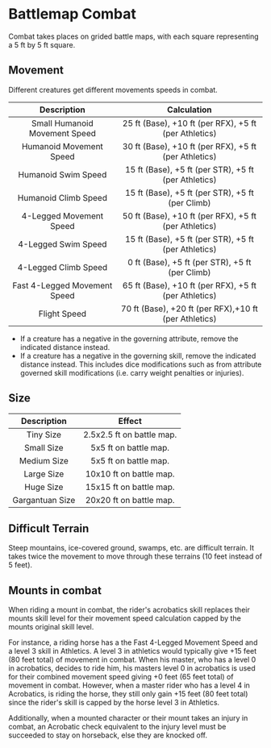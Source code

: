# Battlemap Combat

Combat takes places on grided battle maps, with each square representing a 5 ft by 5 ft square.

## Movement

Different creatures get different movements speeds in combat.

|          Description          |                      Calculation                      |
| :---------------------------: | :---------------------------------------------------: |
| Small Humanoid Movement Speed | 25 ft (Base), +10 ft (per RFX), +5 ft (per Athletics) |
|    Humanoid Movement Speed    | 30 ft (Base), +10 ft (per RFX), +5 ft (per Athletics) |
|      Humanoid Swim Speed      | 15 ft (Base), +5 ft (per STR), +5 ft (per Athletics) |
|     Humanoid Climb Speed     |   15 ft (Base), +5 ft (per STR), +5 ft (per Climb)   |
|    4-Legged Movement Speed    | 50 ft (Base), +10 ft (per RFX), +5 ft (per Athletics) |
|     4-Legged Swim Speed     | 15 ft (Base), +5 ft (per STR), +5 ft (per Athletics) |
|     4-Legged Climb Speed     |    0 ft (Base), +5 ft (per STR), +5 ft (per Climb)    |
| Fast 4-Legged Movement Speed | 65 ft (Base), +10 ft (per RFX), +5 ft (per Athletics) |
|         Flight Speed         | 70 ft (Base), +20 ft (per RFX),+10 ft (per Athletics) |

- If a creature has a negative in the governing attribute, remove the indicated distance instead.
- If a creature has a negative in the governing skill, remove the indicated distance instead. This includes dice modifications such as from attribute governed skill modifications (i.e. carry weight penalties or injuries).

## Size

|   Description   |          Effect          |
| :-------------: | :-----------------------: |
|    Tiny Size    | 2.5x2.5 ft on battle map. |
|   Small Size   |   5x5 ft on battle map.   |
|   Medium Size   |   5x5 ft on battle map.   |
|   Large Size   |  10x10 ft on battle map.  |
|    Huge Size    |  15x15 ft on battle map.  |
| Gargantuan Size |  20x20 ft on battle map.  |

## Difficult Terrain

Steep mountains, ice-covered ground, swamps, etc. are difficult terrain. It takes twice the movement to move through these terrains (10 feet instead of 5 feet).

## Mounts in combat

When riding a mount in combat, the rider's acrobatics skill replaces their mounts skill level for their movement speed calculation capped by the mounts original skill level.

For instance, a riding horse has a the Fast 4-Legged Movement Speed and a level 3 skill in Athletics. A level 3 in athletics would typically give +15 feet (80 feet total) of movement in combat. When his master, who has a level 0 in acrobatics, decides to ride him, his masters level 0 in acrobatics is used for their combined movement speed giving +0 feet (65 feet total) of movement in combat. However, when a master rider who has a level 4 in Acrobatics, is riding the horse, they still only gain +15 feet (80 feet total) since the rider's skill is capped by the horse level 3 in Athletics.

Additionally, when a mounted character or their mount takes an injury in combat, an Acrobatic check equivalent to the injury level must be succeeded to stay on horseback, else they are knocked off.
